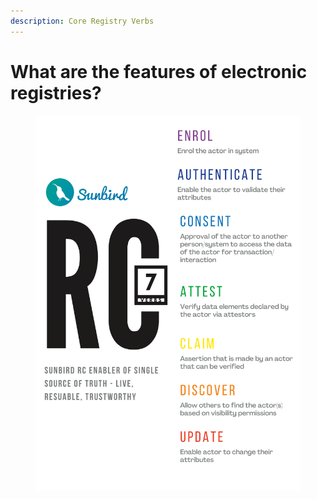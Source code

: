 ```yaml
---
description: Core Registry Verbs
---
```


# What are the features of electronic registries?

<figure><img src="../../.gitbook/assets/RS visit poster RC-1 (1).png" alt=""><figcaption></figcaption></figure>
